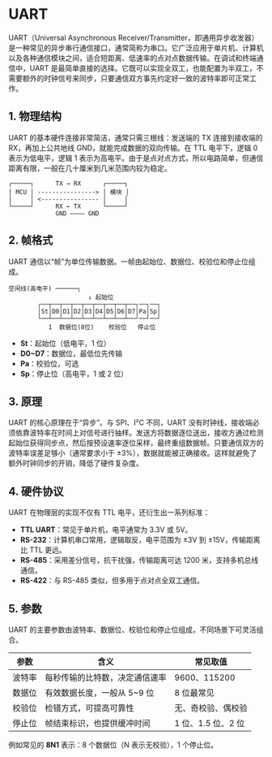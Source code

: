 # UART

UART（Universal Asynchronous Receiver/Transmitter，即通用异步收发器）是一种常见的异步串行通信接口，通常简称为串口。它广泛应用于单片机、计算机以及各种通信模块之间，适合短距离、低速率的点对点数据传输。在调试和终端通信中，UART 是最简单直接的选择。它既可以实现全双工，也能配置为半双工，不需要额外的时钟信号来同步，只要通信双方事先约定好一致的波特率即可正常工作。

## 1. 物理结构

UART 的基本硬件连接非常简洁，通常只需三根线：发送端的 TX 连接到接收端的 RX，再加上公共地线 GND，就能完成数据的双向传输。在 TTL 电平下，逻辑 0 表示为低电平，逻辑 1 表示为高电平。由于是点对点方式，所以电路简单，但通信距离有限，一般在几十厘米到几米范围内较为稳定。

```text
┌─────┐      TX → RX      ┌─────┐
│ MCU │ ----------------> │ 模块 │
│     │ <---------------- │     │
└─────┘      RX ← TX      └─────┘
             GND ———— GND
```

## 2. 帧格式

UART 通信以“帧”为单位传输数据。一帧由起始位、数据位、校验位和停止位组成。

```text
空闲线(高电平) ──────┐
                      ↓ 起始位
        ┌──┬──┬──┬──┬──┬──┬──┬──┬──┐──┐──┐
        │St│D0│D1│D2│D3│D4│D5│D6│D7│Pa│Sp│
        └──┴──┴──┴──┴──┴──┴──┴──┴──┘──┘──┘
           1  数据位(8位)    校验位   停止位
```

* **St**：起始位（低电平，1 位）
* **D0~D7**：数据位，最低位先传输
* **Pa**：校验位，可选
* **Sp**：停止位（高电平，1 或 2 位）

## 3. 原理

UART 的核心原理在于“异步”。与 SPI、I²C 不同，UART 没有时钟线，接收端必须依靠波特率在时间上对信号进行抽样。发送方将数据逐位送出，接收方通过检测起始位获得同步点，然后按预设速率逐位采样，最终重组数据帧。只要通信双方的波特率误差足够小（通常要求小于 ±3%），数据就能被正确接收。这样就避免了额外时钟同步的开销，降低了硬件复杂度。

## 4. 硬件协议

UART 在物理层的实现不仅有 TTL 电平，还衍生出一系列标准：

* **TTL UART**：常见于单片机，电平通常为 3.3V 或 5V。
* **RS-232**：计算机串口常用，逻辑取反，电平范围为 ±3V 到 ±15V，传输距离比 TTL 更远。
* **RS-485**：采用差分信号，抗干扰强，传输距离可达 1200 米，支持多机总线通信。
* **RS-422**：与 RS-485 类似，但多用于点对点全双工通信。

## 5. 参数

UART 的主要参数由波特率、数据位、校验位和停止位组成，不同场景下可灵活组合。

| 参数  | 含义               | 常见取值          |
| --- | ---------------- | ------------- |
| 波特率 | 每秒传输的比特数，决定通信速率  | 9600、115200   |
| 数据位 | 有效数据长度，一般从 5~9 位 | 8 位最常见        |
| 校验位 | 检错方式，可提高可靠性      | 无、奇校验、偶校验     |
| 停止位 | 帧结束标识，也提供缓冲时间    | 1 位、1.5 位、2 位 |

例如常见的 **8N1** 表示：8 个数据位（N 表示无校验），1 个停止位。
